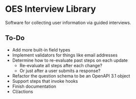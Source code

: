 # OES Interview Library

Software for collecting user information via guided interviews.

## To-Do

- Add more built-in field types
- Implement validators for things like email addresses
- Determine how to re-evaluate past steps on each update
  - Re-evaluate all steps after each change?
  - Or just after a user submits a response?
- Refactor the question schema to be an OpenAPI 3.1 object
- Support steps that invoke hooks
- Finish documentation
- CI/actions
